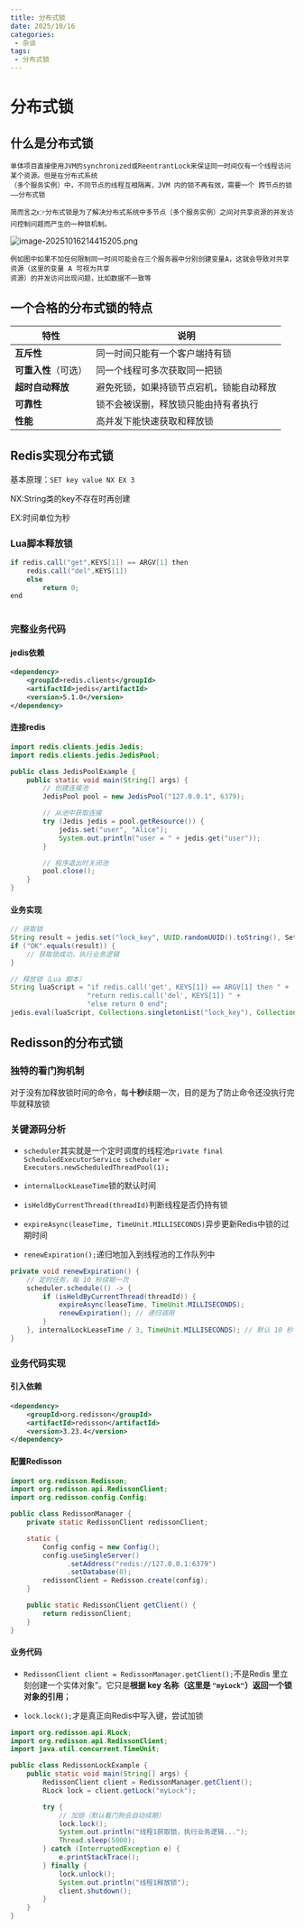 ```yaml
---
title: 分布式锁
date: 2025/10/16
categories:
 - 杂谈
tags:
 - 分布式锁
---
```


# 分布式锁

## 什么是分布式锁

    单体项目直接使用JVM的synchronized或ReentrantLock来保证同一时间仅有一个线程访问某个资源。但是在分布式系统
    （多个服务实例）中，不同节点的线程互相隔离，JVM 内的锁不再有效，需要一个 跨节点的锁——分布式锁
    
    简而言之👉分布式锁是为了解决分布式系统中多节点（多个服务实例）之间对共享资源的并发访问控制问题而产生的一种锁机制。
![image-20251016214415205.png](../%E5%9B%BE%E7%89%87/image-20251016214415205.png)

    例如图中如果不加任何限制同一时间可能会在三个服务器中分别创建变量A，这就会导致对共享资源（这里的变量 A 可视为共享
    资源）的并发访问出现问题，比如数据不一致等

## 一个合格的分布式锁的特点

| 特性                 | 说明                                     |
| -------------------- | ---------------------------------------- |
| **互斥性**           | 同一时间只能有一个客户端持有锁           |
| **可重入性**（可选） | 同一个线程可多次获取同一把锁             |
| **超时自动释放**     | 避免死锁，如果持锁节点宕机，锁能自动释放 |
| **可靠性**           | 锁不会被误删，释放锁只能由持有者执行     |
| **性能**             | 高并发下能快速获取和释放锁               |

## Redis实现分布式锁

基本原理：`SET key value NX EX 3`   

NX:String类的key不存在时再创建

EX:时间单位为秒

### Lua脚本释放锁

```java
if redis.call("get",KEYS[1]) == ARGV[1] then
    redis.call("del",KEYS[1])
    else
        return 0;
end
    
```

### 完整业务代码

#### jedis依赖

```xml
<dependency>
    <groupId>redis.clients</groupId>
    <artifactId>jedis</artifactId>
    <version>5.1.0</version>
</dependency>

```

#### 连接redis

```java
import redis.clients.jedis.Jedis;
import redis.clients.jedis.JedisPool;

public class JedisPoolExample {
    public static void main(String[] args) {
        // 创建连接池
        JedisPool pool = new JedisPool("127.0.0.1", 6379);

        // 从池中获取连接
        try (Jedis jedis = pool.getResource()) {
            jedis.set("user", "Alice");
            System.out.println("user = " + jedis.get("user"));
        }

        // 程序退出时关闭池
        pool.close();
    }
}

```

#### 业务实现

```java
// 获取锁
String result = jedis.set("lock_key", UUID.randomUUID().toString(), SetParams.setParams().nx().px(30000));
if ("OK".equals(result)) {
    // 获取锁成功，执行业务逻辑
}

// 释放锁（Lua 脚本）
String luaScript = "if redis.call('get', KEYS[1]) == ARGV[1] then " +
                   "return redis.call('del', KEYS[1]) " +
                   "else return 0 end";
jedis.eval(luaScript, Collections.singletonList("lock_key"), Collections.singletonList(uniqueValue));
```

## Redisson的分布式锁

### 独特的看门狗机制

对于没有加释放锁时间的命令，每**十秒**续期一次，目的是为了防止命令还没执行完毕就释放锁

### 关键源码分析

* `scheduler`其实就是一个定时调度的线程池`private final ScheduledExecutorService scheduler = Executors.newScheduledThreadPool(1);`

* `internalLockLeaseTime`锁的默认时间
* `isHeldByCurrentThread(threadId)`判断线程是否仍持有锁
* `expireAsync(leaseTime, TimeUnit.MILLISECONDS)`异步更新Redis中锁的过期时间
* `renewExpiration();`递归地加入到线程池的工作队列中

```java
private void renewExpiration() {
    // 定时任务，每 10 秒续期一次
    scheduler.schedule(() -> {
        if (isHeldByCurrentThread(threadId)) {
            expireAsync(leaseTime, TimeUnit.MILLISECONDS);
            renewExpiration(); // 递归调用
        }
    }, internalLockLeaseTime / 3, TimeUnit.MILLISECONDS); // 默认 10 秒
}

```

### 业务代码实现

####  引入依赖

```xml
<dependency>
    <groupId>org.redisson</groupId>
    <artifactId>redisson</artifactId>
    <version>3.23.4</version>
</dependency>

```

#### 配置Redisson

```java
import org.redisson.Redisson;
import org.redisson.api.RedissonClient;
import org.redisson.config.Config;

public class RedissonManager {
    private static RedissonClient redissonClient;

    static {
        Config config = new Config();
        config.useSingleServer()
              .setAddress("redis://127.0.0.1:6379")
              .setDatabase(0);
        redissonClient = Redisson.create(config);
    }

    public static RedissonClient getClient() {
        return redissonClient;
    }
}

```

#### 业务代码

* `RedissonClient client = RedissonManager.getClient();`不是Redis 里立刻创建一个实体对象”。它只是**根据 key 名称（这里是 `"myLock"`）返回一个锁对象的引用**；

* `lock.lock();`才是真正向Redis中写入键，尝试加锁

```java
import org.redisson.api.RLock;
import org.redisson.api.RedissonClient;
import java.util.concurrent.TimeUnit;

public class RedissonLockExample {
    public static void main(String[] args) {
        RedissonClient client = RedissonManager.getClient();
        RLock lock = client.getLock("myLock");

        try {
            // 加锁（默认看门狗会自动续期）
            lock.lock();
            System.out.println("线程1获取锁，执行业务逻辑...");
            Thread.sleep(5000);
        } catch (InterruptedException e) {
            e.printStackTrace();
        } finally {
            lock.unlock();
            System.out.println("线程1释放锁");
            client.shutdown();
        }
    }
}

```

